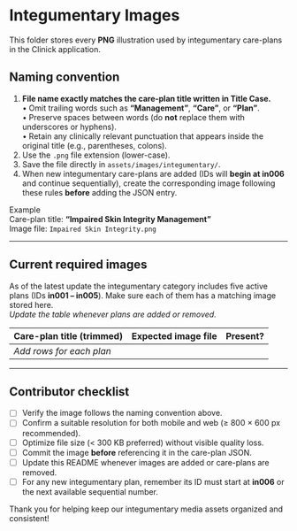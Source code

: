 # Integumentary Images

This folder stores every **PNG** illustration used by integumentary care-plans in the Clinick application.

## Naming convention

1. **File name exactly matches the care-plan title written in Title Case.**  
   • Omit trailing words such as **“Management”**, **“Care”**, or **“Plan”**.  
   • Preserve spaces between words (do **not** replace them with underscores or hyphens).  
   • Retain any clinically relevant punctuation that appears inside the original title (e.g., parentheses, colons).  
2. Use the `.png` file extension (lower-case).  
3. Save the file directly in `assets/images/integumentary/`.  
4. When new integumentary care-plans are added (IDs will **begin at in006** and continue sequentially), create the corresponding image following these rules **before** adding the JSON entry.

Example  
Care-plan title: **“Impaired Skin Integrity Management”**  
Image file: `Impaired Skin Integrity.png`

---

## Current required images

As of the latest update the integumentary category includes five active plans (IDs **in001 – in005**). Make sure each of them has a matching image stored here.  
_Update the table whenever plans are added or removed._

| Care-plan title (trimmed)      | Expected image file                    | Present? |
| ------------------------------ | -------------------------------------- | -------- |
| _Add rows for each plan_       |                                        |          |

---

## Contributor checklist

- [ ] Verify the image follows the naming convention above.  
- [ ] Confirm a suitable resolution for both mobile and web (≥ 800 × 600 px recommended).  
- [ ] Optimize file size (< 300 KB preferred) without visible quality loss.  
- [ ] Commit the image **before** referencing it in the care-plan JSON.  
- [ ] Update this README whenever images are added or care-plans are removed.  
- [ ] For any new integumentary plan, remember its ID must start at **in006** or the next available sequential number.

Thank you for helping keep our integumentary media assets organized and consistent!
